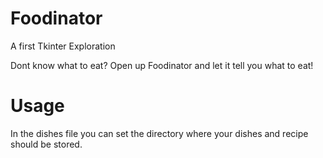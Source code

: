 # Foodinator
A first Tkinter Exploration

Dont know what to eat? Open up Foodinator and let it tell you what to eat!

# Usage
In the dishes file you can set the directory where your dishes and recipe should be stored. 
